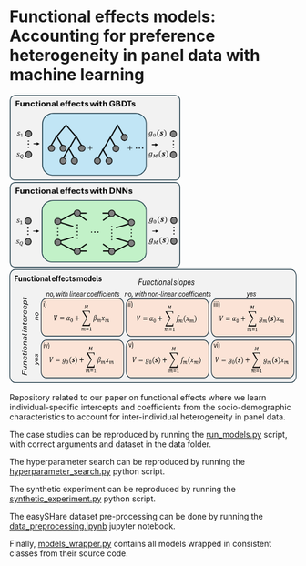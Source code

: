 # Functional effects models: Accounting for preference heterogeneity in panel data with machine learning

<img src="diagram_a.png" width="300" height="150">
<img src="diagram_b.png" width="300" height="150">
<img src="diagram_c.png" width="605" height="200">

Repository related to our paper on functional effects where we learn individual-specific intercepts and coefficients from the socio-demographic characteristics to account for inter-individual heterogeneity in panel data.

The case studies can be reproduced by running the [run_models.py](src/run_models.py) script, with correct arguments and dataset in the data folder.

The hyperparameter search can be reproduced by running the [hyperparameter_search.py](src/hyperparameter_search.py) python script.

The synthetic experiment can be reproduced by running the [synthetic_experiment.py](src/synthetic_experiment.py) python script.

The easySHare dataset pre-processing can be done by running the [data_preprocessing.ipynb](src/data_preprocessing.ipynb) jupyter notebook.

Finally, [models_wrapper.py](src/models_wrapper.py) contains all models wrapped in consistent classes from their source code.
